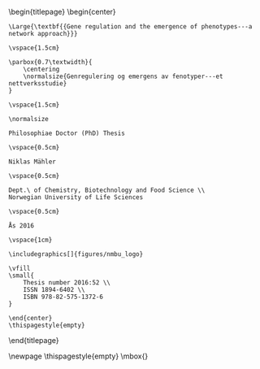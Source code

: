 \begin{titlepage}
    \begin{center}

    \Large{\textbf{{Gene regulation and the emergence of phenotypes---a network approach}}}

    \vspace{1.5cm}

    \parbox{0.7\textwidth}{
        \centering
        \normalsize{Genregulering og emergens av fenotyper---et nettverksstudie}
    }

    \vspace{1.5cm}

    \normalsize

    Philosophiae Doctor (PhD) Thesis

    \vspace{0.5cm}

    Niklas Mähler

    \vspace{0.5cm}

    Dept.\ of Chemistry, Biotechnology and Food Science \\
    Norwegian University of Life Sciences

    \vspace{0.5cm}

    Ås 2016

    \vspace{1cm}

    \includegraphics[]{figures/nmbu_logo}

    \vfill
    \small{
        Thesis number 2016:52 \\
        ISSN 1894-6402 \\
        ISBN 978-82-575-1372-6
    }

    \end{center}
    \thispagestyle{empty}
\end{titlepage}

\newpage
\thispagestyle{empty}
\mbox{}
